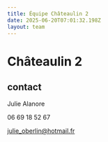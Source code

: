 ```yaml
---
title: Équipe Châteaulin 2
date: 2025-06-20T07:01:32.198Z
layout: team
---
```


# Châteaulin 2



## contact 

Julie Alanore

06 69 18 52 67

julie_oberlin@hotmail.fr

